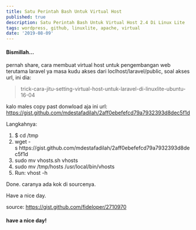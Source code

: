 ```yaml
---
title: Satu Perintah Bash Untuk Virtual Host
published: true
description: Satu Perintah Bash Untuk Virtual Host 2.4 Di Linux Lite
tags: wordpress, github, linuxlite, apache, virtual
date: '2019-08-09'
---
```


#### Bismillah...

pernah share, cara membuat virtual host untuk pengembangan web terutama laravel ya masa kudu akses dari loclhost/laravel/public, soal akses url, ini dia:
<blockquote>trick-cara-jitu-setting-virtual-host-untuk-laravel-di-linuxlite-ubuntu-16-04</blockquote>

<script src="https://gist.github.com/mdestafadilah/2aff0ebefefcd79a7932393d8dec5f1d.js"></script>

kalo males copy past donwload aja ini url:
<a href="https://gist.github.com/mdestafadilah/2aff0ebefefcd79a7932393d8dec5f1d">https://gist.github.com/mdestafadilah/2aff0ebefefcd79a7932393d8dec5f1d</a>

Langkahnya:
<ol>
 	<li>$ cd /tmp</li>
 	<li>wget -s https://gist.github.com/mdestafadilah/2aff0ebefefcd79a7932393d8dec5f1d</li>
 	<li>sudo mv vhosts.sh vhosts</li>
 	<li>sudo mv /tmp/hosts /usr/local/bin/vhosts</li>
 	<li>Run: vhost -h</li>
</ol>
Done. caranya ada kok di sourcenya.

Have a nice day.

source: <a href="https://gist.github.com/fideloper/2710970">https://gist.github.com/fideloper/2710970</a>

#### have a nice day!